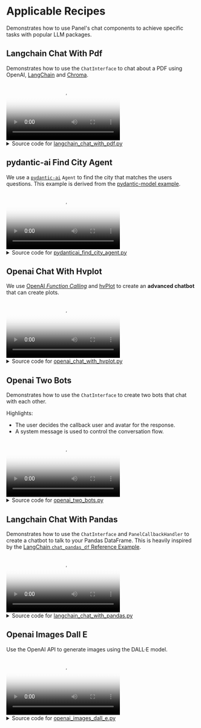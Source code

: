 # Applicable Recipes
Demonstrates how to use Panel's chat components to achieve specific tasks with popular LLM packages.

## Langchain Chat With Pdf

Demonstrates how to use the `ChatInterface` to chat about a PDF using
OpenAI, [LangChain](https://python.langchain.com/docs/get_started/introduction) and
[Chroma](https://docs.trychroma.com/).

<video controls poster="../assets/thumbnails/langchain_chat_with_pdf.png" >
    <source src="../assets/videos/langchain_chat_with_pdf.mp4" type="video/mp4"
    style="max-height: 400px; max-width: 600px;">
    Your browser does not support the video tag.
</video>



<details>

<summary>Source code for <a href='../examples/applicable_recipes/langchain_chat_with_pdf.py' target='_blank'>langchain_chat_with_pdf.py</a></summary>

```python
"""
Demonstrates how to use the `ChatInterface` to chat about a PDF using
OpenAI, [LangChain](https://python.langchain.com/docs/get_started/introduction) and
[Chroma](https://docs.trychroma.com/).
"""

import os
import tempfile

import panel as pn
from langchain.chains import RetrievalQA
from langchain.document_loaders import PyPDFLoader
from langchain.embeddings import OpenAIEmbeddings
from langchain.text_splitter import CharacterTextSplitter
from langchain.vectorstores import Chroma
from langchain_community.chat_models import ChatOpenAI

pn.extension()


@pn.cache
def initialize_chain(pdf, k, chain):
    # load document
    with tempfile.NamedTemporaryFile("wb", delete=False) as f:
        f.write(pdf)

    file_name = f.name
    loader = PyPDFLoader(file_name)
    documents = loader.load()
    # split the documents into chunks
    text_splitter = CharacterTextSplitter(chunk_size=1000, chunk_overlap=0)
    texts = text_splitter.split_documents(documents)
    # select which embeddings we want to use
    embeddings = OpenAIEmbeddings()
    # create the vectorestore to use as the index
    db = Chroma.from_documents(texts, embeddings)
    # expose this index in a retriever interface
    retriever = db.as_retriever(search_type="similarity", search_kwargs={"k": k})
    # create a chain to answer questions
    qa = RetrievalQA.from_chain_type(
        llm=ChatOpenAI(),
        chain_type=chain,
        retriever=retriever,
        return_source_documents=True,
        verbose=True,
    )
    return qa


def respond(contents, user, chat_interface):
    chat_input.placeholder = "Ask questions here!"
    if chat_interface.active == 0:
        chat_interface.active = 1
        yield {"user": "OpenAI", "value": "Let's chat about the PDF!"}

        contents.seek(0)
        pn.state.cache["pdf"] = contents.read()
        return

    qa = initialize_chain(pn.state.cache["pdf"], k_slider.value, chain_select.value)
    if key_input.value:
        os.environ["OPENAI_API_KEY"] = key_input.value

    response = qa({"query": contents})
    answers = pn.Accordion(("Response", response["result"]))
    for doc in response["source_documents"][::-1]:
        answers.append((f"Snippet from page {doc.metadata['page']}", doc.page_content))
    answers.active = [0, 1]
    yield {"user": "OpenAI", "value": answers}


# sidebar widgets
key_input = pn.widgets.PasswordInput(
    name="OpenAI Key",
    placeholder="sk-...",
)
k_slider = pn.widgets.IntSlider(
    name="Number of Relevant Chunks", start=1, end=5, step=1, value=2
)
chain_select = pn.widgets.RadioButtonGroup(
    name="Chain Type", options=["stuff", "map_reduce", "refine", "map_rerank"]
)

sidebar = pn.Column(key_input, k_slider, chain_select)

# main widgets
pdf_input = pn.widgets.FileInput(accept=".pdf", value="", height=50)
chat_input = pn.chat.ChatAreaInput(placeholder="First, upload a PDF!")
chat_interface = pn.chat.ChatInterface(
    help_text="Please first upload a PDF and click send!",
    callback=respond,
    sizing_mode="stretch_width",
    widgets=[pdf_input, chat_input],
    callback_exception="verbose",
)
chat_interface.active = 0

# layout
template = pn.template.BootstrapTemplate(sidebar=[sidebar], main=[chat_interface])
template.servable()
```
</details>

## pydantic-ai Find City Agent

We use a [`pydantic-ai`](https://ai.pydantic.dev/) `Agent` to find the city that matches the users questions.
This example is derived from the [pydantic-model example](https://ai.pydantic.dev/examples/pydantic-model/).

<video controls poster="../assets/thumbnails/pydanticai_find_city_agent.png" >
    <source src="../assets/videos/pydanticai_find_city_agent.mp4" type="video/mp4"
    style="max-height: 400px; max-width: 600px;">
    Your browser does not support the video tag.
</video>



<details>

<summary>Source code for <a href='../examples/applicable_recipes/pydanticai_find_city_agent.py' target='_blank'>pydanticai_find_city_agent.py</a></summary>

```python
"""An example Agent UI to find a city.

Originally derived from https://ai.pydantic.dev/examples/pydantic-model/.
"""
import os
from typing import cast
from pydantic import BaseModel
import urllib.parse
from pydantic_ai import Agent
from pydantic_ai.models import KnownModelName
import panel as pn

HEADER_CSS = """
.header {
    display: flex;
    align-items: center;
    justify-content: space-between;
    padding: 10px 20px;
    background: linear-gradient(135deg, #0078d7, #00a1ff);
    color: white;
    box-shadow: 0 2px 4px rgba(0, 0, 0, 0.1);
}
"""

SYSTEM_PROMPT = """"Find the city that best matches the question asked by the user and
explain why you chose that city."""


QUESTIONS = {
    "AI Capital of Europe": "Where is the AI capital of Europe?",
    "Gravel Cycling in Denmark": "Where do I find the best gravel cycling in Denmark",
    "Best food in Germany": "Where do I find the best food in Germany?",
}

class LocationModel(BaseModel):
    city: str
    country: str
    explanation: str

    @property
    def view(self, map_type="h", zoom: int = 8) -> str:
        query = f"{self.city}, {self.country}"
        encoded_query = urllib.parse.quote(query, safe="")
        src = f"https://maps.google.com/maps?q={encoded_query}&z={zoom}&t={map_type}&output=embed"
        return f"""
        <h1>{self.city}, {self.country}</h1>
        <p>{self.explanation}</p>
        <iframe width="100%" height="400px" src="{src}"
        frameborder="0" scrolling="no" marginheight="0" marginwidth="0"></iframe>
        """


model = cast(KnownModelName, os.getenv("PYDANTIC_AI_MODEL", "openai:gpt-4o"))
agent = Agent(
    model,
    result_type=LocationModel,
    system_prompt=SYSTEM_PROMPT,
)


async def callback(contents):
    result = await agent.run(contents)
    return pn.pane.HTML(result.data.view, sizing_mode="stretch_width")


chat = pn.chat.ChatInterface(callback=callback, sizing_mode="stretch_both")


def send_chat_message(message):
    return lambda e: chat.send(message)


buttons = [
    pn.widgets.Button(
        name=key,
        on_click=send_chat_message(value),
    )
    for key, value in QUESTIONS.items()
]

header = pn.pane.HTML(
    "<h1 class='header'>City Finder<h1>",
    stylesheets=[HEADER_CSS],
    sizing_mode="stretch_width",
    margin=0,
)
footer = pn.pane.Markdown("Made with Panel, pydantic-ai and ❤️", align="center")

pn.Column(
    header,
    pn.Row(*buttons, align="center", margin=(10, 5, 25, 5)),
    chat,
    footer,
    sizing_mode="stretch_both",
).servable()
```
</details>


## Openai Chat With Hvplot

We use [OpenAI *Function Calling*](https://platform.openai.com/docs/guides/function-calling) and
[hvPlot](https://hvplot.holoviz.org/) to create an **advanced chatbot** that can create plots.

<video controls poster="../assets/thumbnails/openai_chat_with_hvplot.png" >
    <source src="../assets/videos/openai_chat_with_hvplot.mp4" type="video/mp4"
    style="max-height: 400px; max-width: 600px;">
    Your browser does not support the video tag.
</video>



<details>

<summary>Source code for <a href='../examples/applicable_recipes/openai_chat_with_hvplot.py' target='_blank'>openai_chat_with_hvplot.py</a></summary>

```python
"""
We use [OpenAI *Function Calling*](https://platform.openai.com/docs/guides/function-calling) and
[hvPlot](https://hvplot.holoviz.org/) to create an **advanced chatbot** that can create plots.
"""

import json
from pathlib import Path

import hvplot.pandas  # noqa
import pandas as pd
import panel as pn
from openai import AsyncOpenAI

ROOT = Path(__file__).parent

ACCENT = "#00A67E"
THEME = pn.config.theme
CSS_TO_BE_UPSTREAMED_TO_PANEL = """
a {color: var(--accent-fill-rest) !important;}
a:hover {color: var(--accent-fill-hover) !important;}
div.pn-wrapper{height: calc(100% - 25px)}
#sidebar {padding-left: 5px;background: var(--neutral-fill-active)}
"""

JSON_THEME = "light"

MODEL = "gpt-3.5-turbo-1106"
CHAT_GPT_LOGO = "https://upload.wikimedia.org/wikipedia/commons/thumb/0/04/ChatGPT_logo.svg/512px-ChatGPT_logo.svg.png"
CHAT_GPT_URL = "https://chat.openai.com/"
HVPLOT_LOGO = "https://holoviz.org/assets/hvplot.png"
PANEL_LOGO = {
    "default": "https://panel.holoviz.org/_static/logo_horizontal_light_theme.png",
    "dark": "https://panel.holoviz.org/_static/logo_horizontal_dark_theme.png",
}
PANEL_URL = "https://panel.holoviz.org/index.html"

pn.chat.message.DEFAULT_AVATARS["assistant"] = HVPLOT_LOGO
pn.chat.ChatMessage.show_reaction_icons = False


@pn.cache
def _read_data():
    return pd.read_csv(
        "https://raw.githubusercontent.com/kirenz/datasets/master/gapminder.csv"
    )


DATA = _read_data()


@pn.cache
def _read_tool(name: str) -> dict:
    # See https://json-schema.org/learn/glossary
    with open(ROOT / f"tool_{name}.json", encoding="utf8") as file:
        return json.load(file)


TOOLS_MAP = {"hvplot": _read_tool("hvplot"), "renderer": _read_tool("renderer")}
TOOLS = list(TOOLS_MAP.values())

HVPLOT_ARGUMENTS = (
    "`"
    + "`, `".join(sorted(TOOLS_MAP["hvplot"]["function"]["parameters"]["properties"]))
    + "`"
)
EXPLANATION = f"""
## hvPlot by HoloViz
---

`hvPlot` is a high-level plotting library that that works almost in the same way as \
the well known `Pandas` `.plot` method.

The `.hvplot` method supports more data backends, plotting backends and provides more \
features than the `.plot` method.

## OpenAI GPT with Tools
---

We are using the OpenAI `{MODEL}` model with the `hvplot` and `renderer` *tools*.

You can refer to the following `hvplot` arguments

- {HVPLOT_ARGUMENTS}

and `renderer` arguments

- `backend`
"""

SYSTEM_PROMPT = """\
You are now a **Plotting Assistant** that helps users plot their data using `hvPlot` \
by `HoloViz`.\
"""

DATA_PROMPT = f"""\
Hi. Here is a description of your `data`.

The type is `{DATA.__class__.__name__}`. The `dtypes` are

```bash
{DATA.dtypes}
```"""

pn.extension(raw_css=[CSS_TO_BE_UPSTREAMED_TO_PANEL])

tools_pane = pn.pane.JSON(
    object=TOOLS, depth=6, theme=JSON_THEME, name="Tools", sizing_mode="stretch_both"
)
tabs_layout = pn.Tabs(
    pn.Column(name="Plot"),
    tools_pane,
    pn.Column(name="Arguments"),
    sizing_mode="stretch_both",
    styles={"border-left": "2px solid var(--neutral-fill-active)"},
    dynamic=True,
)


def _powered_by():
    """Returns a component describing the frameworks powering the chat ui"""
    params = {"height": 50, "sizing_mode": "fixed", "margin": (10, 10)}
    return pn.Column(
        pn.Row(
            pn.pane.Image(CHAT_GPT_LOGO, **params),
            pn.pane.Image(HVPLOT_LOGO, **params),
        ),
        sizing_mode="stretch_width",
    )


def _to_code(kwargs):
    """Returns the .hvplot code corresponding to the kwargs"""
    code = "data.hvplot("
    if kwargs:
        code += "\n"
    for key, value in kwargs.items():
        code += f"    {key}={repr(value)},\n"
    code += ")"
    return code


def _update_tool_kwargs(tool_calls, original_kwargs):
    if tool_calls:
        for tool_call in tool_calls:
            name = tool_call.function.name
            kwargs = json.loads(tool_call.function.arguments)
            if kwargs:
                # the llm does not always specify both the hvplot and renderer args
                # if not is specified its most natural to assume we continue with the
                # same args as before
                original_kwargs[name] = kwargs


def _clean_tool_kwargs(kwargs):
    # Sometimes the llm adds the backend argument to the hvplot arguments
    backend = kwargs["hvplot"].pop("backend", None)
    if backend and "backend" not in kwargs["renderer"]:
        # We add the backend argument to the renderer if none is specified
        kwargs["renderer"]["backend"] = backend
    # Use responsive by default
    if "responsive" not in kwargs:
        kwargs["hvplot"]["responsive"] = True


client = AsyncOpenAI()
tool_kwargs = {"hvplot": {}, "renderer": {}}


async def callback(
    contents: str, user: str, instance
):  # pylint: disable=unused-argument
    """Responds to a task"""
    messages = instance.serialize()
    response = await client.chat.completions.create(
        model=MODEL,
        messages=messages,
        tools=TOOLS,
        tool_choice="auto",
    )
    response_message = response.choices[0].message
    tool_calls = response_message.tool_calls

    _update_tool_kwargs(tool_calls, tool_kwargs)
    _clean_tool_kwargs(tool_kwargs)
    code = _to_code(tool_kwargs["hvplot"])

    response = f"Try running\n```python\n{code}\n```\n"
    chat_interface.send(response, user="Assistant", respond=False)
    plot = DATA.hvplot(**tool_kwargs["hvplot"])
    pane = pn.pane.HoloViews(
        object=plot, sizing_mode="stretch_both", name="Plot", **tool_kwargs["renderer"]
    )
    arguments = pn.pane.JSON(
        tool_kwargs,
        sizing_mode="stretch_both",
        depth=3,
        theme=JSON_THEME,
        name="Arguments",
    )
    tabs_layout[:] = [pane, tools_pane, arguments]


chat_interface = pn.chat.ChatInterface(
    callback=callback,
    show_rerun=False,
    show_undo=False,
    show_clear=False,
    callback_exception="verbose",
)
chat_interface.send(
    SYSTEM_PROMPT,
    user="System",
    respond=False,
)
chat_interface.send(
    DATA_PROMPT,
    user="Assistant",
    respond=False,
)


component = pn.Row(chat_interface, tabs_layout, sizing_mode="stretch_both")

pn.template.FastListTemplate(
    title="Chat with hvPlot",
    sidebar=[
        _powered_by(),
        EXPLANATION,
    ],
    main=[component],
    main_layout=None,
    accent=ACCENT,
).servable()
```
</details>


## Openai Two Bots

Demonstrates how to use the `ChatInterface` to create two bots that chat with each
other.

Highlights:

- The user decides the callback user and avatar for the response.
- A system message is used to control the conversation flow.

<video controls poster="../assets/thumbnails/openai_two_bots.png" >
    <source src="../assets/videos/openai_two_bots.mp4" type="video/mp4"
    style="max-height: 400px; max-width: 600px;">
    Your browser does not support the video tag.
</video>



<details>

<summary>Source code for <a href='../examples/applicable_recipes/openai_two_bots.py' target='_blank'>openai_two_bots.py</a></summary>

```python
"""
Demonstrates how to use the `ChatInterface` to create two bots that chat with each
other.

Highlights:

- The user decides the callback user and avatar for the response.
- A system message is used to control the conversation flow.
"""

import panel as pn
from openai import AsyncOpenAI

pn.extension()


async def callback(
    contents: str,
    user: str,
    instance: pn.chat.ChatInterface,
):
    if user in ["User", "Happy Bot"]:
        callback_user = "Nerd Bot"
        callback_avatar = "🤓"
    elif user == "Nerd Bot":
        callback_user = "Happy Bot"
        callback_avatar = "😃"

    if len(instance.objects) % 6 == 0:  # stop at every 6 messages
        instance.send(
            "That's it for now! Thanks for chatting!", user="System", respond=False
        )
        return

    prompt = f"Reply profoundly about '{contents}', then follow up with a question."
    messages = [{"role": "user", "content": prompt}]
    response = await aclient.chat.completions.create(
        model="gpt-3.5-turbo",
        messages=messages,
        stream=True,
        max_tokens=250,
        temperature=0.1,
    )

    message = ""
    async for chunk in response:
        part = chunk.choices[0].delta.content
        if part is not None:
            message += part
            yield {"user": callback_user, "avatar": callback_avatar, "object": message}

    instance.respond()


aclient = AsyncOpenAI()
chat_interface = pn.chat.ChatInterface(
    callback=callback,
    help_text="Enter a topic for the bots to discuss! Beware the token usage!",
)
chat_interface.servable()
```
</details>


## Langchain Chat With Pandas

Demonstrates how to use the `ChatInterface` and `PanelCallbackHandler` to create a
chatbot to talk to your Pandas DataFrame. This is heavily inspired by the
[LangChain `chat_pandas_df` Reference Example](https://github.com/langchain-ai/streamlit-agent/blob/main/streamlit_agent/chat_pandas_df.py).

<video controls poster="../assets/thumbnails/langchain_chat_with_pandas.png" >
    <source src="../assets/videos/langchain_chat_with_pandas.mp4" type="video/mp4"
    style="max-height: 400px; max-width: 600px;">
    Your browser does not support the video tag.
</video>



<details>

<summary>Source code for <a href='../examples/applicable_recipes/langchain_chat_with_pandas.py' target='_blank'>langchain_chat_with_pandas.py</a></summary>

```python
"""
Demonstrates how to use the `ChatInterface` and `PanelCallbackHandler` to create a
chatbot to talk to your Pandas DataFrame. This is heavily inspired by the
[LangChain `chat_pandas_df` Reference Example](https://github.com/langchain-ai/streamlit-agent/blob/main/streamlit_agent/chat_pandas_df.py).
"""

from __future__ import annotations

from pathlib import Path
from textwrap import dedent

import pandas as pd
import panel as pn
import param
import requests
from langchain.agents import AgentType
from langchain.chat_models import ChatOpenAI
from langchain_experimental.agents.agent_toolkits import create_pandas_dataframe_agent

pn.extension("perspective")

PENGUINS_URL = (
    "https://raw.githubusercontent.com/mwaskom/seaborn-data/master/penguins.csv"
)
PENGUINS_PATH = Path(__file__).parent / "penguins.csv"
if not PENGUINS_PATH.exists():
    response = requests.get(PENGUINS_URL)
    PENGUINS_PATH.write_text(response.text)

FILE_DOWNLOAD_STYLE = """
.bk-btn a {
    padding: 0px;
}
.bk-btn-group > button, .bk-input-group > button {
    font-size: small;
}
"""


class AgentConfig(param.Parameterized):
    """Configuration used for the Pandas Agent"""

    user = param.String("Pandas Agent")
    avatar = param.String("🐼")

    show_chain_of_thought = param.Boolean(default=False)

    def _get_agent_message(self, message: str) -> pn.chat.ChatMessage:
        return pn.chat.ChatMessage(message, user=self.user, avatar=self.avatar)


class AppState(param.Parameterized):
    data = param.DataFrame()

    llm = param.Parameter(constant=True)
    pandas_df_agent = param.Parameter(constant=True)

    config: AgentConfig = param.ClassSelector(class_=AgentConfig)

    def __init__(self, config: AgentConfig | None = None):
        if not config:
            config = AgentConfig()

        super().__init__(config=config)
        with param.edit_constant(self):
            self.llm = ChatOpenAI(
                temperature=0,
                model="gpt-3.5-turbo-0613",
                streaming=True,
            )

    @param.depends("llm", "data", on_init=True, watch=True)
    def _reset_pandas_df_agent(self):
        with param.edit_constant(self):
            if not self.error_message:
                self.pandas_df_agent = create_pandas_dataframe_agent(
                    self.llm,
                    self.data,
                    verbose=True,
                    agent_type=AgentType.OPENAI_FUNCTIONS,
                    handle_parsing_errors=True,
                )
            else:
                self.pandas_df_agent = None

    @property
    def error_message(self):
        if not self.llm and self.data is None:
            return "Please **upload a `.csv` file** and click the **send** button."
        if self.data is None:
            return "Please **upload a `.csv` file** and click the **send** button."
        return ""

    @property
    def welcome_message(self):
        return dedent(
            f"""
            I'm your <a href="\
            https://python.langchain.com/docs/integrations/toolkits/pandas" \
            target="_blank">LangChain Pandas DataFrame Agent</a>.

            I execute LLM generated Python code under the hood - this can be bad if
            the `llm` generated Python code is harmful. Use cautiously!

            {self.error_message}"""
        ).strip()

    async def callback(self, contents, user, instance):
        if isinstance(contents, pd.DataFrame):
            self.data = contents
            instance.active = 1
            message = self.config._get_agent_message(
                "You can ask me anything about the data. For example "
                "'how many species are there?'"
            )
            return message

        if self.error_message:
            message = self.config._get_agent_message(self.error_message)
            return message

        if self.config.show_chain_of_thought:
            langchain_callbacks = [
                pn.chat.langchain.PanelCallbackHandler(instance=instance)
            ]
        else:
            langchain_callbacks = []

        response = await self.pandas_df_agent.arun(
            contents, callbacks=langchain_callbacks
        )
        message = self.config._get_agent_message(response)
        return message


state = AppState()

chat_interface = pn.chat.ChatInterface(
    widgets=[
        pn.widgets.FileInput(name="Upload", accept=".csv"),
        pn.chat.ChatAreaInput(name="Message", placeholder="Send a message"),
    ],
    renderers=pn.pane.Perspective,
    callback=state.callback,
    callback_exception="verbose",
    show_rerun=False,
    show_undo=False,
    show_clear=False,
    min_height=400,
)
chat_interface.send(
    state.welcome_message,
    user=state.config.user,
    avatar=state.config.avatar,
    respond=False,
)

download_button = pn.widgets.FileDownload(
    PENGUINS_PATH,
    button_type="primary",
    button_style="outline",
    height=30,
    width=335,
    stylesheets=[FILE_DOWNLOAD_STYLE],
)

layout = pn.template.MaterialTemplate(
    title="🦜 LangChain - Chat with Pandas DataFrame",
    main=[chat_interface],
    sidebar=[
        download_button,
        "#### Agent Settings",
        state.config.param.show_chain_of_thought,
    ],
)

layout.servable()
```
</details>


## Openai Images Dall E

Use the OpenAI API to generate images using the DALL·E model.

<video controls poster="../assets/thumbnails/openai_images_dall_e.png" >
    <source src="../assets/videos/openai_images_dall_e.mp4" type="video/mp4"
    style="max-height: 400px; max-width: 600px;">
    Your browser does not support the video tag.
</video>



<details>

<summary>Source code for <a href='../examples/applicable_recipes/openai_images_dall_e.py' target='_blank'>openai_images_dall_e.py</a></summary>

```python
"""
Use the OpenAI API to generate images using the DALL·E model.
"""

import panel as pn
from openai import AsyncOpenAI

pn.extension()


async def callback(contents: str, user: str, instance: pn.chat.ChatInterface):
    if api_key_input.value:
        # use api_key_input.value if set, otherwise use OPENAI_API_KEY
        aclient.api_key = api_key_input.value

    response = await aclient.images.generate(
        model=model_buttons.value,
        prompt=contents,
        n=n_images_slider.value,
        size=size_buttons.value,
    )

    image_panes = [
        (str(i), pn.pane.Image(data.url)) for i, data in enumerate(response.data)
    ]
    return pn.Tabs(*image_panes) if len(image_panes) > 1 else image_panes[0][1]


def update_model_params(model):
    if model == "dall-e-2":
        size_buttons.param.update(
            options=["256x256", "512x512", "1024x1024"],
            value="256x256",
        )
        n_images_slider.param.update(
            start=1,
            end=10,
            value=1,
        )
    else:
        size_buttons.param.update(
            options=["1024x1024", "1024x1792", "1792x1024"],
            value="1024x1024",
        )
        n_images_slider.param.update(
            start=1,
            end=1,
            value=1,
        )


aclient = AsyncOpenAI()
api_key_input = pn.widgets.PasswordInput(
    placeholder="sk-... uses $OPENAI_API_KEY if not set",
    sizing_mode="stretch_width",
    styles={"color": "black"},
)
model_buttons = pn.widgets.RadioButtonGroup(
    options=["dall-e-2", "dall-e-3"],
    value="dall-e-2",
    name="Model",
    sizing_mode="stretch_width",
)
size_buttons = pn.widgets.RadioButtonGroup(
    options=["256x256", "512x512", "1024x1024"],
    name="Size",
    sizing_mode="stretch_width",
)
n_images_slider = pn.widgets.IntSlider(
    start=1, end=10, value=1, name="Number of images"
)
pn.bind(update_model_params, model_buttons, watch=True)
chat_interface = pn.chat.ChatInterface(
    callback=callback,
    callback_user="DALL·E",
    help_text="Send a message to get a reply from DALL·E!",
)
template = pn.template.BootstrapTemplate(
    title="OpenAI DALL·E",
    header_background="#212121",
    main=[chat_interface],
    header=[api_key_input],
    sidebar=[model_buttons, size_buttons, n_images_slider],
)
template.servable()
```
</details>
